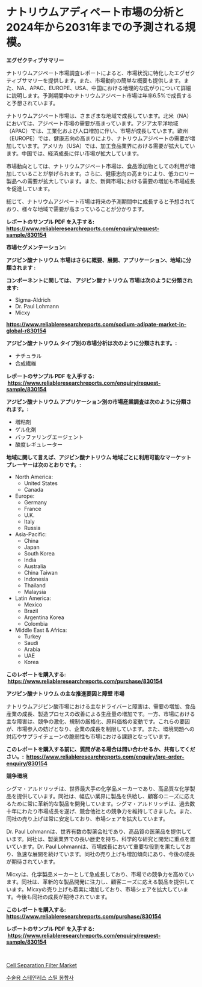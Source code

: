 <p><h1>ナトリウムアディペート市場の分析と2024年から2031年までの予測される規模。</h1></p><p><strong>エグゼクティブサマリー</strong></p>
<p><p>ナトリウムアジペート市場調査レポートによると、市場状況に特化したエグゼクティブサマリーを提供します。また、市場動向の簡単な概要も提供します。また、NA、APAC、EUROPE、USA、中国における地理的な広がりについて詳細に説明します。予測期間中のナトリウムアジペート市場は年率6.5%で成長すると予想されています。</p><p>ナトリウムアジペート市場は、さまざまな地域で成長しています。北米（NA）においては、アジペート市場の需要が高まっています。アジア太平洋地域（APAC）では、工業化および人口増加に伴い、市場が成長しています。欧州（EUROPE）では、健康志向の高まりにより、ナトリウムアジペートの需要が増加しています。アメリカ（USA）では、加工食品業界における需要が拡大しています。中国では、経済成長に伴い市場が拡大しています。</p><p>市場動向としては、ナトリウムアジペート市場は、食品添加物としての利用が増加していることが挙げられます。さらに、健康志向の高まりにより、低カロリー製品への需要が拡大しています。また、新興市場における需要の増加も市場成長を促進しています。</p><p>総じて、ナトリウムアジペート市場は将来の予測期間中に成長すると予想されており、様々な地域で需要が高まっていることが分かります。</p></p>
<p><strong>レポートのサンプル PDF を入手する: <a href="https://www.reliableresearchreports.com/enquiry/request-sample/830154">https://www.reliableresearchreports.com/enquiry/request-sample/830154</a></strong></p>
<p><strong>市場セグメンテーション:</strong></p>
<p><strong> アジピン酸ナトリウム 市場はさらに概要、展開、アプリケーション、地域に分類されます :</strong></p>
<p><strong>コンポーネントに関しては、 アジピン酸ナトリウム 市場は次のように分類されます: &nbsp;</strong></p>
<p><ul><li>Sigma-Aldrich</li><li>Dr. Paul Lohmann</li><li>Micxy</li></ul></p>
<p><strong><a href="https://www.reliableresearchreports.com/sodium-adipate-market-in-global-r830154">https://www.reliableresearchreports.com/sodium-adipate-market-in-global-r830154</a></strong></p>
<p><strong> アジピン酸ナトリウム タイプ別の市場分析は次のように分類されます。:</strong></p>
<p><ul><li>ナチュラル</li><li>合成繊維</li></ul></p>
<p><strong>レポートのサンプル PDF を入手する: &nbsp;<a href="https://www.reliableresearchreports.com/enquiry/request-sample/830154">https://www.reliableresearchreports.com/enquiry/request-sample/830154</a></strong></p>
<p><strong> アジピン酸ナトリウム アプリケーション別の市場産業調査は次のように分類されます。:</strong></p>
<p><ul><li>増粘剤</li><li>ゲル化剤</li><li>バッファリングエージェント</li><li>酸度レギュレーター</li></ul></p>
<p><strong>地域に関して言えば、アジピン酸ナトリウム 地域ごとに利用可能なマーケットプレーヤーは次のとおりです。:</strong></p>
<p><ul>
    <li>
        North America:
        <ul>
            <li>United States</li>
            <li>Canada</li>
        </ul>
    </li>
    <li>
        Europe:
        <ul>
            <li>Germany</li>
            <li>France</li>
            <li>U.K.</li>
            <li>Italy</li>
            <li>Russia</li>
        </ul>
    </li>
    <li>
        Asia-Pacific:
        <ul>
            <li>China</li>
            <li>Japan</li>
            <li>South Korea</li>
            <li>India</li>
            <li>Australia</li>
            <li>China Taiwan</li>
            <li>Indonesia</li>
            <li>Thailand</li>
            <li>Malaysia</li>
        </ul>
    </li>
    <li>
        Latin America:
        <ul>
            <li>Mexico</li>
            <li>Brazil</li>
            <li>Argentina Korea</li>
            <li>Colombia</li>
        </ul>
    </li>
    <li>
        Middle East & Africa:
        <ul>
            <li>Turkey</li>
            <li>Saudi</li>
            <li>Arabia</li>
            <li>UAE</li>
            <li>Korea</li>
        </ul>
    </li>
    </ul></p>
<p><strong>このレポートを購入する: &nbsp;<a href="https://www.reliableresearchreports.com/purchase/830154">https://www.reliableresearchreports.com/purchase/830154</a></strong></p>
<p><strong>アジピン酸ナトリウム の主な推進要因と障壁 市場</strong></p>
<p><p>ナトリウムアジピン酸市場における主なドライバーと障害は、需要の増加、食品産業の成長、製造プロセスの改善による生産量の増加です。一方、市場における主な障害は、競争の激化、規制の厳格化、原料価格の変動です。これらの要因が、市場参入の妨げとなり、企業の成長を制限しています。また、環境問題への対応やサプライチェーンの脆弱性も市場における課題となっています。</p></p>
<p><strong>このレポートを購入する前に、質問がある場合は問い合わせるか、共有してください。:&nbsp; <a href="https://www.reliableresearchreports.com/enquiry/pre-order-enquiry/830154">https://www.reliableresearchreports.com/enquiry/pre-order-enquiry/830154</a></strong></p>
<p><strong>競争環境</strong></p>
<p><p>シグマ・アルドリッチは、世界最大手の化学品メーカーであり、高品質な化学製品を提供しています。同社は、幅広い業界に製品を供給し、顧客のニーズに応えるために常に革新的な製品を開発しています。シグマ・アルドリッチは、過去数十年にわたり市場成長を遂げ、競合他社との競争力を維持してきました。また、同社の売り上げは常に安定しており、市場シェアを拡大しています。</p><p>Dr. Paul Lohmannは、世界有数の製薬会社であり、高品質の医薬品を提供しています。同社は、製薬業界での長い歴史を持ち、科学的な研究と開発に重点を置いています。Dr. Paul Lohmannは、市場成長において重要な役割を果たしており、急速な展開を続けています。同社の売り上げも増加傾向にあり、今後の成長が期待されています。</p><p>Micxyは、化学製品メーカーとして急成長しており、市場での競争力を高めています。同社は、革新的な製品開発に注力し、顧客ニーズに応える製品を提供しています。Micxyの売り上げも着実に増加しており、市場シェアを拡大しています。今後も同社の成長が期待されています。</p></p>
<p><strong>このレポートを購入する: &nbsp; <a href="https://www.reliableresearchreports.com/purchase/830154">https://www.reliableresearchreports.com/purchase/830154</a></strong></p>
<p><strong>レポートのサンプル PDF を入手する: &nbsp;<a href="https://www.reliableresearchreports.com/enquiry/request-sample/830154">https://www.reliableresearchreports.com/enquiry/request-sample/830154</a></strong><strong></strong></p>
<p>&nbsp;</p>
<p><p><a href="https://github.com/Alonsoolds3wq1d81czn8rbol/Market-Research-Report-List-2/blob/main/cell-separation-filter-market.md">Cell Separation Filter Market</a></p><p><a href="https://github.com/iansanftyord09878/Market-Research-Report-List-1/blob/main/558750222074.md">수술용 스테인레스 스틸 봉합사</a></p></p>